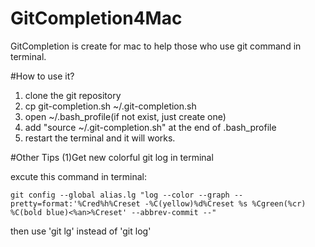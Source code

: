 # GitCompletion4Mac
GitCompletion is create for mac to help those who use git command in terminal.

#How to use it?
1. clone the git repository
2. cp git-completion.sh ~/.git-completion.sh
3. open ~/.bash_profile(if not exist, just create one)
4. add "source ~/.git-completion.sh" at the end of .bash_profile
5. restart the terminal and it will works.


#Other Tips
(1)Get new colorful git log in terminal

  excute this command in terminal: 
    
    git config --global alias.lg "log --color --graph --pretty=format:'%Cred%h%Creset -%C(yellow)%d%Creset %s %Cgreen(%cr) %C(bold blue)<%an>%Creset' --abbrev-commit --"
    
  then use 'git lg' instead of 'git log'

